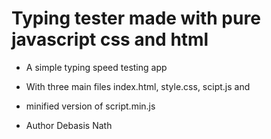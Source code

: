 # Typing tester made with pure javascript css and html

- A simple typing speed testing app
- With three main files index.html, style.css, scipt.js and 
- minified version of script.min.js

- Author Debasis Nath